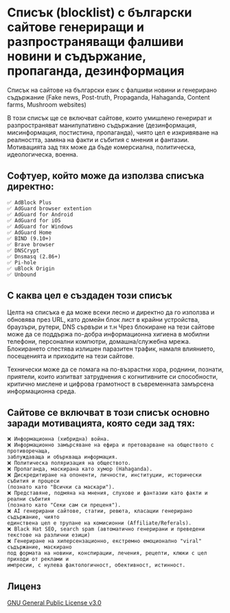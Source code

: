 # Списък (blocklist) с български сайтове генериращи и разпространяващи фалшиви новини и съдържание, пропаганда, дезинформация

  Списък на сайтове на български език с фалшиви новини и генерирано съдържание (Fake news, Post-truth, Propaganda, Hahaganda, Content farms, Mushroom websites)

  В този списък ще се включват сайтове, които умишлено генерират и разпространяват манипулативно съдържание (дезинформация, мисинформация, постистина, пропаганда),
чиято цел е изкривяване на реалността, замяна на факти и събития с мнения и фантазии. Мотивацията зад тях може да бъде комерсиална, политическа, идеологическа, военна.

## Софтуер, който може да използва списъка директно:

    ✅ АdBlock Plus
    ✅ AdGuard browser extention
    ✅ AdGuard for Android
    ✅ AdGuard for iOS
    ✅ AdGuard for Windows
    ✅ AdGuard Home
    ✅ BIND (9.10+)
    ✅ Brave browser
    ✅ DNSCrypt
    ✅ Dnsmasq (2.86+)
    ✅ Pi-hole
    ✅ uBlock Origin
    ✅ Unbound

## С каква цел е създаден този списък

  Целта на списъка е да може всеки лесно и директно да го използва и обновява през URL, като домейн блок лист в крайни устройства, браузъри, рутери, DNS сървъри и т.н
Чрез блокиране на тези сайтове може да се поддържа по-добра информационна хигиена в мобилни телефони, персонални компютри, домашна/служебна мрежа.
Блокирането спестява излишен паразитен трафик, намаля влиянието, посещенията и приходите на тези сайтове.
  
  Технически може да се помага на по-възрастни хора, роднини, познати, приятели, които изпитват затруднения с когнитивните си способности,
критично мислене и цифрова грамотност в съвременната замърсена информационна среда.

## Сайтове се включват в този списък основно заради мотивацията, която седи зад тях:

    ❌ Информационна (хибридна) война.
    ❌ Информационно замърсяване на ефира и претоварване на обществото с противоречаща,
    заблуждаваща и объркваща информация.
    ❌ Политическа поляризация на обществото.
    ❌ Пропаганда, маскирана като хумор (Hahaganda).
    ❌ Дискредитиране на опоненти, личности, институции, исторически събития и процеси
    (познато като "Всички са маскари").
    ❌ Представяне, подмяна на мнения, слухове и фантазии като факти и реални събития
    (познато като "Секи сам си преценя").
    ❌ AI генерирани сайтове, статии, ревюта, класации генерирано съдържание, чиято
    единствена цел е трупане на комисионни (Affiliate/Referals).
    ❌ Black Hat SEO, search spam (автоматично генерирани и преведени текстове на различни езици)
    ❌ Генериране на хиперсензационно, екстремно емоционално "viral" съдържание, маскирано
    под формата на новини, конспирации, лечения, рецепти, клюки с цел приходи от реклами и
    импресии, с нулева фактологичност, обективност, истинност.

## Лиценз

[GNU General Public License v3.0](https://www.gnu.org/licenses/gpl-3.0.html)

  

